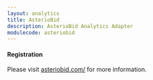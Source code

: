 ```yaml
---
layout: analytics
title: AsterioBid
description: AsterioBid Analytics Adapter
modulecode: asteriobid
---
```


#### Registration

Please visit [asteriobid.com/](https://asteriobid.com/) for more information.
